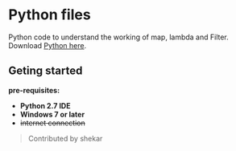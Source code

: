 # Python files
Python code to understand the working of map, lambda and Filter.
Download [Python here](http://python.com).

## Geting started
**pre-requisites:**
- __Python 2.7 IDE__
- **Windows 7 or later**
- ~~internet connection~~

> Contributed by shekar
